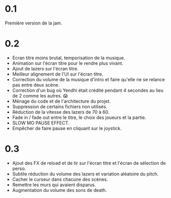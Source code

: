 # 0.1

Première version de la jam.

# 0.2

* Ecran titre moins brutal, temporisation de la musique.
* Animation sur l'écran titre pour le rendre plus vivant.
* Ajout de lazers sur l'écran titre.
* Meilleur alignement de l'UI sur l'écran titre.
* Correction du volume de la musique d'intro et faire qu'elle ne se relance pas entre deux scène.
* Correction d'un bug où Yendhi était crédité pendant 4 secondes au lieu de 2 comme les autres. 😱
* Ménage du code et de l'architecture du projet.
* Suppression de certains fichiers non utilisés.
* Réduction de la vitesse des lazers de 70 à 60.
* Fade in / fade out entre le titre, le choix des joueurs et la partie.
* SLOW MO PAUSE EFFECT.
* Empêcher de faire pause en cliquant sur le joystick.

# 0.3

* Ajout des FX de reload et de tir sur l'écran titre et l'écran de sélection de perso.
* Subtile réduction du volume des lazers et variation aléatoire du pitch.
* Cacher le curseur dans chacune des scènes.
* Remettre les murs qui avaient disparus.
* Augmentation du volume des sons de death.
